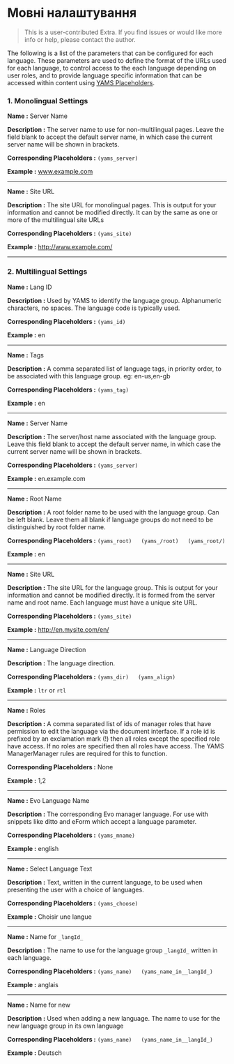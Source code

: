 Мовні налаштування
=================

> This is a user-contributed Extra. If you find issues or would like more info or help, please contact the author.

The following is a list of the parameters that can be configured for each language. These parameters are used to define the format of the URLs used for each language, to control access to the each language depending on user roles, and to provide language specific information that can be accessed within content using [YAMS Placeholders](extras/yams/yams-placeholders).

### 1. Monolingual Settings

**Name :**	Server Name

**Description :** The server name to use for non-multilingual pages. Leave the field blank to accept the default server name, in which case the current server name will be shown in brackets.

**Corresponding Placeholders :**	`(yams_server)`

**Example :**	www.example.com

-----

**Name :**	Site URL

**Description :** The site URL for monolingual pages. This is output for your information and cannot be modified directly. It can by the same as one or more of the multilingual site URLs

**Corresponding Placeholders :**	`(yams_site)`

**Example :**	http://www.example.com/

-----

### 2. Multilingual Settings


**Name :**  Lang ID

**Description :** Used by YAMS to identify the language group. Alphanumeric characters, no spaces. The language code is typically used.

**Corresponding Placeholders :**  `(yams_id)`

**Example :** en

-----

**Name :**  Tags

**Description :** A comma separated list of language tags, in priority order, to be associated with this language group. eg: en-us,en-gb

**Corresponding Placeholders :**  `(yams_tag)`

**Example :** en

-----

**Name :**  Server Name

**Description :** The server/host name associated with the language group. Leave this field blank to accept the default server name, in which case the current server name will be shown in brackets.

**Corresponding Placeholders :**  `(yams_server)`

**Example :** en.example.com

-----

**Name :**  Root Name

**Description :** A root folder name to be used with the language group. Can be left blank. Leave them all blank if language groups do not need to be distinguished by root folder name.

**Corresponding Placeholders :**  `(yams_root)  
(yams_/root)  
(yams_root/)`

**Example :** en

-----

**Name :**  Site URL

**Description :** The site URL for the language group. This is output for your information and cannot be modified directly. It is formed from the server name and root name. Each language must have a unique site URL.

**Corresponding Placeholders :**  `(yams_site)`

**Example :** http://en.mysite.com/en/

-----

**Name :**  Language Direction

**Description :** The language direction.

**Corresponding Placeholders :**  `(yams_dir)  
(yams_align)`

**Example :** `ltr` or `rtl`

-----

**Name :**  Roles

**Description :** A comma separated list of ids of manager roles that have permission to edit the language via the document interface. If a role id is prefixed by an exclamation mark (!) then all roles except the specified role have access. If no roles are specified then all roles have access. The YAMS ManagerManager rules are required for this to function.

**Corresponding Placeholders :**  None

**Example :** 1,2

-----

**Name :**  Evo Language Name

**Description :** The corresponding Evo manager language. For use with snippets like ditto and eForm which accept a language parameter.

**Corresponding Placeholders :**  `(yams_mname)`

**Example :** english

-----

**Name :**  Select Language Text

**Description :** Text, written in the current language, to be used when presenting the user with a choice of languages.

**Corresponding Placeholders :**  `(yams_choose)`

**Example :** Choisir une langue

-----

**Name :**  Name for `_langId_`

**Description :** The name to use for the language group `_langId_` written in each language.

**Corresponding Placeholders :**  `(yams_name)  
(yams_name_in__langId_)`

**Example :** anglais

-----

**Name :**  Name for new

**Description :** Used when adding a new language. The name to use for the new language group in its own language

**Corresponding Placeholders :**  `(yams_name)  
(yams_name_in__langId_)`

**Example :** Deutsch
